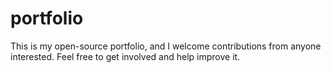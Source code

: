 # portfolio
This is my open-source portfolio, and I welcome contributions from anyone interested. Feel free to get involved and help improve it.
